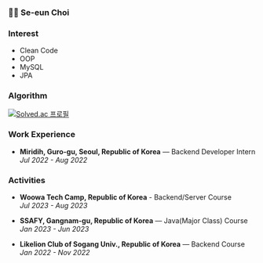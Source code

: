 
### 👋😎 Se-eun Choi

### Interest

- Clean Code
- OOP
- MySQL
- JPA
  
### Algorithm

[![Solved.ac 프로필](http://mazassumnida.wtf/api/generate_badge?boj=seeunchoi99)](https://solved.ac/seeunchoi99)  

### Work Experience

- **Miridih,  Guro-gu, Seoul, Republic of Korea** — Backend Developer Intern <br/>
*Jul 2022 - Aug 2022*

### Activities

- **Woowa Tech Camp, Republic of Korea** - Backend/Server Course <br/>
*Jul 2023 - Aug 2023*

- **SSAFY, Gangnam-gu, Republic of Korea** — Java(Major Class) Course <br/>
*Jan 2023 - Jun 2023*

- **Likelion Club of Sogang Univ., Republic of Korea** — Backend Course <br/>
*Jan 2022 - Nov 2022*


